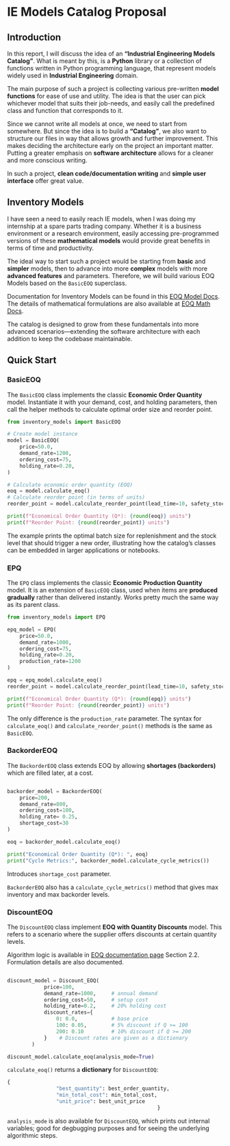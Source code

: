 # IE Models Catalog Proposal

## Introduction

In this report, I will discuss the idea of an **“Industrial Engineering Models Catalog”**.  What is meant by this, is a **Python** library or a collection of functions written in Python programming language, that represent models widely used in **Industrial Engineering** domain. 

The main purpose of such a project is collecting various pre-written **model functions** for ease of use and utility. The idea is that the user can pick whichever model that suits their job-needs, and easily call the predefined class and function that corresponds to it.

Since we cannot write all models at once, we need to start from somewhere. But since the idea is to build a **“Catalog”**, we also want to structure our files in way that allows growth and further improvement. This makes deciding the architecture early on the project an important matter. Putting a greater emphasis on **software architecture** allows for a cleaner and more conscious writing.

In such a project, **clean code/documentation writing** and **simple user interface** offer great value.

## Inventory Models

I have seen a need to easily reach IE models, when I was doing my internship at a spare parts trading company. Whether it is a business environment or a research environment, easily accessing pre-programmed versions of these **mathematical models** would provide great benefits in terms of time and productivity.

The ideal way to start such a project would be starting from **basic** and **simpler** models, then to advance into more **complex** models with more **advanced features** and parameters. Therefore, we will build various EOQ Models based on the `BasicEOQ` superclass.

Documentation for Inventory Models can be found in this [EOQ Model Docs](https://understood-key-c19.notion.site/ebd/25fa928f126d804080baf9c1c5704332). The details of mathematical formulations are also available at [EOQ Math Docs](https://understood-key-c19.notion.site/ebd/25fa928f126d806fa746ebba2d5dcd7e?v=25fa928f126d8092983c000c2642387a).

The catalog is designed to grow from these fundamentals into more advanced scenarios—extending the software architecture with each addition to keep the codebase maintainable.

## Quick Start

### BasicEOQ

The `BasicEOQ` class implements the classic **Economic Order Quantity** model. Instantiate it with your demand, cost, and holding parameters, then call the helper methods to calculate optimal order size and reorder point.

```python
from inventory_models import BasicEOQ

# Create model instance
model = BasicEOQ(
    price=50.0,
    demand_rate=1200,
    ordering_cost=75,
    holding_rate=0.20,
)

# Calculate economic order quantity (EOQ)
eoq = model.calculate_eoq()
# Calculate reorder point (in terms of units)
reorder_point = model.calculate_reorder_point(lead_time=10, safety_stock=20)

print(f"Economical Order Quantity (Q*): {round(eoq)} units")
print(f"Reorder Point: {round(reorder_point)} units")
```

The example prints the optimal batch size for replenishment and the stock level that should trigger a new order, illustrating how the catalog’s classes can be embedded in larger applications or notebooks.

### EPQ

The `EPQ` class implements the classic **Economic Production Quantity** model. It is an extension of `BasicEOQ` class, used when items are **produced gradually** rather than delivered instantly. Works pretty much the same way as its parent class.

```python
from inventory_models import EPQ

epq_model = EPQ(
    price=50.0,
    demand_rate=1000,
    ordering_cost=75,
    holding_rate=0.20,
    production_rate=1200
)

epq = epq_model.calculate_eoq()
reorder_point = model.calculate_reorder_point(lead_time=10, safety_stock=20)

print(f"Economical Order Quantity (Q*): {round(epq)} units")
print(f"Reorder Point: {round(reorder_point)} units")
```

The only difference is the `production_rate` parameter. The syntax for `calculate_eoq()` and `calculate_reorder_point()` methods is the same as `BasicEOQ`.

### BackorderEOQ

The `BackorderEOQ` class extends EOQ by allowing **shortages (backorders)** which are filled later, at a cost.

```python

backorder_model = BackorderEOQ(
    price=200,
    demand_rate=800,
    ordering_cost=100,
    holding_rate= 0.25,
    shortage_cost=30
)

eoq = backorder_model.calculate_eoq()

print("Economical Order Quantity (Q*): ", eoq)
print("Cycle Metrics:", backorder_model.calculate_cycle_metrics())
```

Introduces `shortage_cost` parameter.

`BackorderEOQ` also has a `calculate_cycle_metrics()` method that gives max inventory and max backorder levels.

### DiscountEOQ

The `DiscountEOQ` class implement **EOQ with Quantity Discounts** model. This refers to a scenario where the supplier offers discounts at certain quantity levels.

Algorithm logic is available in [EOQ documentation page](https://understood-key-c19.notion.site/ebd/25fa928f126d804080baf9c1c5704332) Section 2.2. Formulation details are also documented.

```python

discount_model = Discount_EOQ(
            price=100,
            demand_rate=1000,     # annual demand
            ordering_cost=50,     # setup cost
            holding_rate=0.2,     # 20% holding cost
            discount_rates={      
                0: 0.0,           # base price
                100: 0.05,        # 5% discount if Q >= 100
                200: 0.10         # 10% discount if Q >= 200
            }    # Discount rates are given as a dictionary
        )

discount_model.calculate_eoq(analysis_mode=True)
```
`calculate_eoq()` returns a **dictionary** for `DiscountEOQ`:

```python
{
                "best_quantity": best_order_quantity,
                "min_total_cost": min_total_cost,
                "unit_price": best_unit_price
                                                 }
```

`analysis_mode` is also available for `DiscountEOQ`, which prints out internal variables; good for degbugging purposes and for seeing the underlying algorithmic steps.















